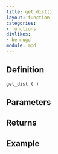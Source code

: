 ```yaml
---
title: get_dist()
layout: function
categories:
- functions
divlikes:
- bennugd
module: mod_
---
```


## Definition

    get_dist ( )

## Parameters

## Returns

## Example
